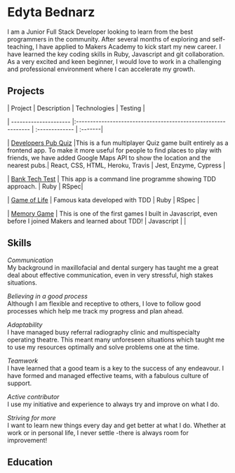 
 
# Edyta Bednarz

I am a Junior Full Stack Developer looking to learn from the best programmers in the community. After several months of exploring and self-teaching, I have applied to Makers Academy to kick start my new career. I have learned the key coding skills in Ruby, Javascript and git collaboration. As a very excited and keen beginner, I would love to work in a challenging and professional environment where I can accelerate my growth.  

## Projects

| Project               | Description                                                   | Technologies   | Testing |

| --------------------- |:------------------------------------------------------------- | :------------- | :-------|

| [Developers Pub Quiz](https://github.com/shannongamby/developer-pub-quiz)    |This is a fun multiplayer Quiz game built entirely as a frontend app. To make it more useful for people to find places to play with friends, we have added Google Maps API to show the location and the nearest pubs.| React, CSS, HTML, Heroku, Travis | Jest, Enzyme, Cypress |

| [Bank Tech Test](https://github.com/Edy1988/bank_test) | This app is a command line programme showing TDD approach. | Ruby | RSpec|

| [Game of Life](https://github.com/Edy1988/game_of_life)     | Famous kata developed with TDD      | Ruby       | RSpec |

| [Memory Game](https://github.com/Edy1988/Memory-Game-JS-1)      | This is one of the first games I built in Javascript, even before I joined Makers and learned about TDD!    | Javascript         | |

## Skills

*Communication*<br>
My background in maxillofacial and dental surgery has taught me a great deal about effective communication, even in very stressful, high stakes situations. 

*Believing in a good process*<br>
Although I am flexible and receptive to others, I love to follow good processes which help me track my progress and plan ahead. 

*Adaptability*<br>
I have managed busy referral radiography clinic and multispecialty operating theatre. This meant many unforeseen situations which taught me to use my resources optimally and solve problems one at the time. 

*Teamwork*<br>
I have learned that a good team is a key to the success of any endeavour. I have formed and managed effective teams, with a fabulous culture of support.

*Active contributor*<br>
I use my initiative and experience to always try and improve on what I do.

*Striving for more*<br>
I want to learn new things every day and get better at what I do. Whether at work or in personal life, I never settle -there is always room for improvement!
## Education
 


